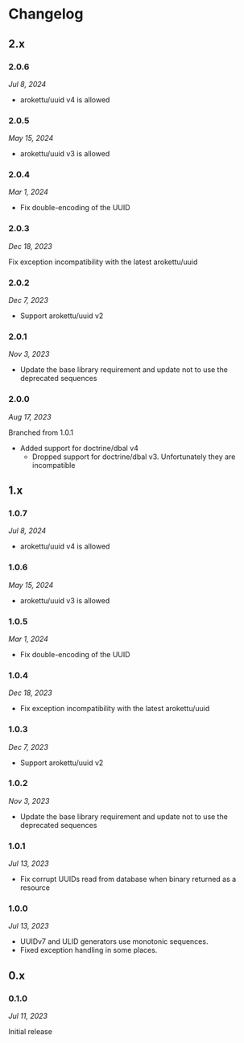 # Changelog

## 2.x

### 2.0.6

*Jul 8, 2024*

* arokettu/uuid v4 is allowed

### 2.0.5

*May 15, 2024*

* arokettu/uuid v3 is allowed

### 2.0.4

*Mar 1, 2024*

* Fix double-encoding of the UUID

### 2.0.3

*Dec 18, 2023*

Fix exception incompatibility with the latest arokettu/uuid

### 2.0.2

*Dec 7, 2023*

* Support arokettu/uuid v2

### 2.0.1

*Nov 3, 2023*

* Update the base library requirement and update not to use the deprecated sequences

### 2.0.0

*Aug 17, 2023*

Branched from 1.0.1

* Added support for doctrine/dbal v4
  * Dropped support for doctrine/dbal v3. Unfortunately they are incompatible

## 1.x

### 1.0.7

*Jul 8, 2024*

* arokettu/uuid v4 is allowed

### 1.0.6

*May 15, 2024*

* arokettu/uuid v3 is allowed

### 1.0.5

*Mar 1, 2024*

* Fix double-encoding of the UUID

### 1.0.4

*Dec 18, 2023*

* Fix exception incompatibility with the latest arokettu/uuid

### 1.0.3

*Dec 7, 2023*

* Support arokettu/uuid v2

### 1.0.2

*Nov 3, 2023*

* Update the base library requirement and update not to use the deprecated sequences

### 1.0.1

*Jul 13, 2023*

* Fix corrupt UUIDs read from database when binary returned as a resource

### 1.0.0

*Jul 13, 2023*

* UUIDv7 and ULID generators use monotonic sequences.
* Fixed exception handling in some places.

## 0.x

### 0.1.0

*Jul 11, 2023*

Initial release
